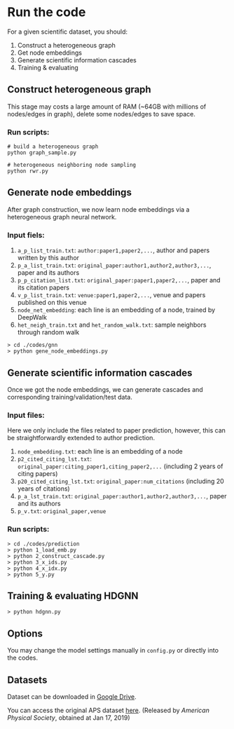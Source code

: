 
# Run the code

For a given scientific dataset, you should:

1. Construct a heterogeneous graph
2. Get node embeddings
3. Generate scientific information cascades
4. Training & evaluating

## Construct heterogeneous graph

This stage may costs a large amount of RAM (~64GB with millions of nodes/edges in graph), delete some nodes/edges to save space.

### Run scripts:

```shell
# build a heterogeneous graph
python graph_sample.py

# heterogeneous neighboring node sampling
python rwr.py
```

## Generate node embeddings

After graph construction, we now learn node embeddings via a heterogeneous graph neural network. 

### Input fiels:

1. `a_p_list_train.txt`: `author:paper1,paper2,...`, author and papers written by this author
2. `p_a_list_train.txt`: `original_paper:author1,author2,author3,...`, paper and its authors
3. `p_p_citation_list.txt`: `original_paper:paper1,paper2,...`, paper and its citation papers
4. `v_p_list_train.txt`: `venue:paper1,paper2,...`, venue and papers published on this venue
5. `node_net_embedding`: each line is an embedding of a node, trained by DeepWalk
6. `het_neigh_train.txt` and `het_random_walk.txt`: sample neighbors through random walk

```shell script
> cd ./codes/gnn
> python gene_node_embeddings.py
```

## Generate scientific information cascades

Once we got the node embeddings, we can generate cascades and corresponding training/validation/test data.

### Input files:

Here we only include the files related to paper prediction, however, this can be straightforwardly extended to author prediction.
1. `node_embedding.txt`: each line is an embedding of a node
2. `p2_cited_citing_lst.txt`: `original_paper:citing_paper1,citing_paper2,...`  (including 2 years of citing papers)
3. `p20_cited_citing_lst.txt`: `original_paper:num_citations`  (including 20 years of citations)
4. `p_a_lst_train.txt`: `original_paper:author1,author2,author3,...`, paper and its authors
5. `p_v.txt`: `original_paper,venue`

### Run scripts:

```shell script
> cd ./codes/prediction
> python 1_load_emb.py
> python 2_construct_cascade.py
> python 3_x_ids.py
> python 4_x_idx.py
> python 5_y.py
```

## Training & evaluating HDGNN

```shell script
> python hdgnn.py
```


## Options

You may change the model settings manually in `config.py` or directly into the codes. 

## Datasets

Dataset can be downloaded in [Google Drive](https://drive.google.com/drive/folders/1JPXdSi23VS1lt0O_clxzNvaHgRl9iaIY?usp=sharing).

You can access the original APS dataset [here](https://journals.aps.org/datasets). (Released by *American Physical Society*, obtained at Jan 17, 2019)
